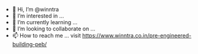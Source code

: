 - 👋 Hi, I’m @winntra
- 👀 I’m interested in ...
- 🌱 I’m currently learning ...
- 💞️ I’m looking to collaborate on ...
- 📫 How to reach me ...
visit https://www.winntra.co.in/pre-engineered-building-peb/
<!---
winntra/winntra is a ✨ special ✨ repository because its `README.md` (this file) appears on your GitHub profile.
You can click the Preview link to take a look at your changes.
--->
